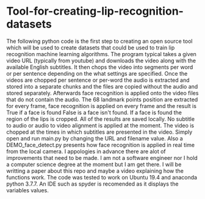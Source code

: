 # Tool-for-creating-lip-recognition-datasets
The following python code is the first step to creating an open source tool which will be used to create datasets that could be used to train lip recognition machine learning algorithms. The program typical takes a given video URL (typically from youtube) and downloads the video along with the available English subtitles. It then chops the video into segments per word or per sentence depending on the what settings are specified. Once the videos are chopped per sentence or per-word the audio is extracted and stored into a separate chunks and the files are copied without the audio and stored separately. Afterwards face recognition is applied onto the video files that do not contain the audio. The 68 landmark points position are extracted for every frame, face recognition is applied on every frame and the result is True if a face is found False is a face isn't found. If a face is found the region of the lips is cropped. All of the results are saved locally. No subtitle to audio or audio to video alignment is applied at the moment. The video is chopped at the times in which subtitles are presented in the video. Simply open and run main.py by changing the URL and filename value. Also a DEMO_face_detect.py presents how face recognition is applied in real time from the local camera. I appologies in advance there are alot of improvements that need to be made. I am not a software engineer nor I hold a computer science degree at the moment but I am get there. I will be writting a paper about this repo and maybe a video explaining how the functions work. The code was tested to work on Ubuntu 19.4 and anaconda python 3.7.7. An IDE such as spyder is recomended as it displays the variables values.
